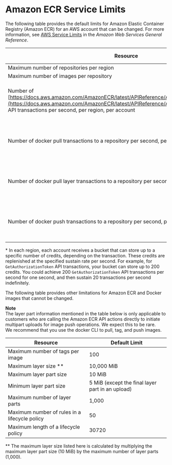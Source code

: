 # Amazon ECR Service Limits<a name="service_limits"></a>

The following table provides the default limits for Amazon Elastic Container Registry \(Amazon ECR\) for an AWS account that can be changed\. For more information, see [AWS Service Limits](https://docs.aws.amazon.com/general/latest/gr/aws_service_limits.html) in the *Amazon Web Services General Reference*\.


| Resource | Default Limit | 
| --- | --- | 
| Maximum number of repositories per region | 10,000 | 
| Maximum number of images per repository | 10,000 | 
| Number of [https://docs.aws.amazon.com/AmazonECR/latest/APIReference/API_GetAuthorizationToken.html](https://docs.aws.amazon.com/AmazonECR/latest/APIReference/API_GetAuthorizationToken.html) API transactions per second, per region, per account | 20 sustained, with the ability to burst up to 200 \* | 
| Number of docker pull transactions to a repository per second, per region, per account | 200 sustained, with the ability to burst up to 400 \*  | 
| Number of docker pull layer transactions to a repository per second, per region, per account | 200 sustained, with the ability to burst up to 400 \* | 
| Number of docker push transactions to a repository per second, per region, per account | 10 sustained, with the ability to burst up to 40 \* | 

\* In each region, each account receives a bucket that can store up to a specific number of credits, depending on the transaction\. These credits are replenished at the specified sustain rate per second\. For example, for `GetAuthorizationToken` API transactions, your bucket can store up to 200 credits\. You could achieve 200 `GetAuthorizationToken` API transactions per second for one second, and then sustain 20 transactions per second indefinitely\.

The following table provides other limitations for Amazon ECR and Docker images that cannot be changed\.

**Note**  
The layer part information mentioned in the table below is only applicable to customers who are calling the Amazon ECR API actions directly to initiate multipart uploads for image push operations\. We expect this to be rare\.  
We recommend that you use the docker CLI to pull, tag, and push images\.


| Resource | Default Limit | 
| --- | --- | 
| Maximum number of tags per image | 100 | 
| Maximum layer size \*\* | 10,000 MiB | 
| Maximum layer part size | 10 MiB | 
| Minimum layer part size | 5 MiB \(except the final layer part in an upload\) | 
| Maximum number of layer parts | 1,000 | 
| Maximum number of rules in a lifecycle policy | 50 | 
| Maximum length of a lifecycle policy | 30720 | 

\*\* The maximum layer size listed here is calculated by multiplying the maximum layer part size \(10 MiB\) by the maximum number of layer parts \(1,000\)\.